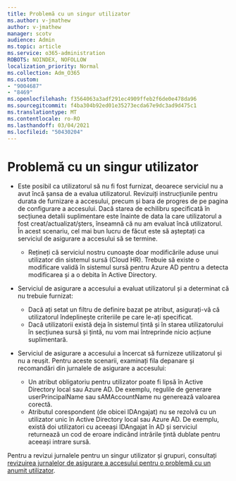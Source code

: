 ```yaml
---
title: Problemă cu un singur utilizator
ms.author: v-jmathew
author: v-jmathew
manager: scotv
audience: Admin
ms.topic: article
ms.service: o365-administration
ROBOTS: NOINDEX, NOFOLLOW
localization_priority: Normal
ms.collection: Adm_O365
ms.custom:
- "9004687"
- "8469"
ms.openlocfilehash: f3564063a3adf291ec4909ffeb2f6de0e478da96
ms.sourcegitcommit: f4ba304b92ed01e35273ecda67e9dc3ad9d475c1
ms.translationtype: MT
ms.contentlocale: ro-RO
ms.lasthandoff: 03/04/2021
ms.locfileid: "50430204"
---
```

# <a name="problem-with-single-user"></a>Problemă cu un singur utilizator

- Este posibil ca utilizatorul să nu fi fost furnizat, deoarece serviciul nu a avut încă șansa de a evalua utilizatorul. Revizuiți instrucțiunile pentru durata de furnizare a accesului, precum și bara de progres de pe pagina de configurare a accesului. Dacă starea de echilibru specificată în secțiunea detalii suplimentare este înainte de data la care utilizatorul a fost creat/actualizat/șters, înseamnă că nu am evaluat încă utilizatorul. În acest scenariu, cel mai bun lucru de făcut este să așteptați ca serviciul de asigurare a accesului să se termine.

  - Rețineți că serviciul nostru cunoaște doar modificările aduse unui utilizator din sistemul sursă (Cloud HR). Trebuie să existe o modificare validă în sistemul sursă pentru Azure AD pentru a detecta modificarea și a o debita în Active Directory.
- Serviciul de asigurare a accesului a evaluat utilizatorul și a determinat că nu trebuie furnizat:
  - Dacă ați setat un filtru de definire bazat pe atribut, asigurați-vă că utilizatorul îndeplinește criteriile pe care le-ați specificat.
  - Dacă utilizatorii există deja în sistemul țintă și în starea utilizatorului în secțiunea sursă și țintă, nu vom mai întreprinde nicio acțiune suplimentară.
- Serviciul de asigurare a accesului a încercat să furnizeze utilizatorul și nu a reușit. Pentru aceste scenarii, examinați fila depanare și recomandări din jurnalele de asigurare a accesului:
  - Un atribut obligatoriu pentru utilizator poate fi lipsă în Active Directory local sau Azure AD. De exemplu, regulile de generare userPrincipalName sau sAMAccountName nu generează valoarea corectă.
  - Atributul corespondent (de obicei IDAngajat) nu se rezolvă cu un utilizator unic în Active Directory local sau Azure AD. De exemplu, există doi utilizatori cu aceeași IDAngajat în AD și serviciul returnează un cod de eroare indicând intrările țintă dublate pentru aceeași intrare sursă.

Pentru a revizui jurnalele pentru un singur utilizator și grupuri, consultați [revizuirea jurnalelor de asigurare a accesului pentru o problemă cu un anumit utilizator](https://docs.microsoft.com/azure/active-directory/reports-monitoring/concept-provisioning-logs).
